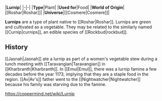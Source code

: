 |**Lurnip**|
|-|-|
|**Type**|Plant|
|**Used for**|Food|
|**World of Origin**|[[Roshar\|Roshar]]|
|**Universe**|[[Cosmere\|Cosmere]]|

**Lurnips** are a type of plant native to [[Roshar\|Roshar]].
Lurnips are green and cultivated as a vegetable. They may be related to the similarly named [[Curnip\|curnips]], an edible species of [[Rockbud\|rockbud]].

## History
[[Jasnah\|Jasnah]] ate a lurnip as part of a women's vegetable stew during a lunch meeting with [[Taravangian\|Taravangian]] in [[Kharbranth\|Kharbranth]].
In [[Emul\|Emul]], there was a lurnip famine a few decades before the year 1173, implying that they are a staple food in the region. [[Av\|Av's]] father went to the [[Nightwatcher\|Nightwatcher]] because his family was starving due to the famine.



https://coppermind.net/wiki/Lurnip